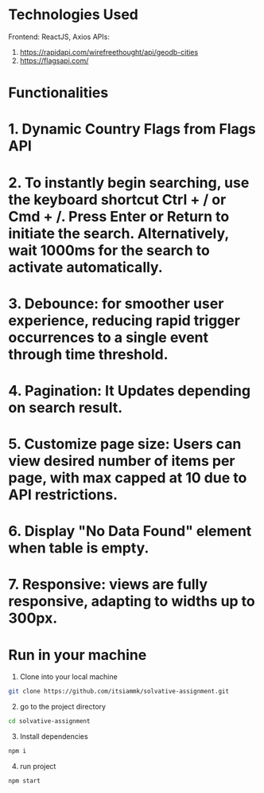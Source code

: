 # Technologies Used
Frontend: ReactJS, Axios
APIs: 
1. https://rapidapi.com/wirefreethought/api/geodb-cities
2. https://flagsapi.com/

# Functionalities
# 1. Dynamic Country Flags from Flags API
# 2. To instantly begin searching, use the keyboard shortcut Ctrl + / or Cmd + /. Press Enter or Return to initiate the search. Alternatively, wait 1000ms for the search to activate automatically.
# 3. Debounce: for smoother user experience, reducing rapid trigger occurrences to a single event through time threshold.
# 4. Pagination: It Updates depending on search result.
# 5. Customize page size: Users can view desired number of items per page, with max capped at 10 due to API restrictions.
# 6. Display "No Data Found" element when table is empty.
# 7. Responsive: views are fully responsive, adapting to widths up to 300px.

# Run in your machine
1. Clone into your local machine
```bash
git clone https://github.com/itsiammk/solvative-assignment.git
```
2. go to the project directory
```bash
cd solvative-assignment
```
3. Install dependencies
```bash
npm i
```
4. run project
```bash
npm start
```







